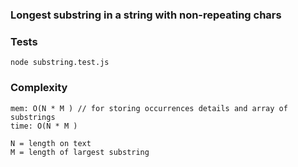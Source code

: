 ### Longest substring in a string with non-repeating chars


### Tests
```
node substring.test.js
```

### Complexity

```
mem: O(N * M ) // for storing occurrences details and array of substrings
time: O(N * M )

N = length on text
M = length of largest substring
```
